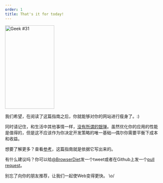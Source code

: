 ```yaml
---
order: 1
title: That's it for today!
---
```


<div class="img-right">
  <img id="geek-31" src="https://browserdiet.com/en/assets/img/31.png" alt="Geek #31" width="162" height="275" />
</div>

我们希望，在阅读了这篇指南之后，你就能够对你的网站进行瘦身了。:)

同时请记住，和生活中其他事情一样，[没有所谓的银弹](http://www.cs.nott.ac.uk/~cah/G51ISS/Documents/NoSilverBullet.html)。虽然优化你的应用的性能是值得的，但是这不应该作为你决定开发策略的唯一基础&mdash;偶尔你需要平衡下成本和收益。

想要了解更多？查看[参考](https://github.com/zenorocha/browser-diet/wiki/References)，这篇指南就是依据它写出来的。

有什么建议吗？你可以给[@BrowserDiet](http://twitter.com/browserdiet/)发一个tweet或者在Github上发一个[pull request](https://github.com/zenorocha/browser-diet)。

别忘了向你的朋友推荐，让我们一起使Web变得更快。 \o/
